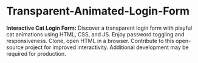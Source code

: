 # Transparent-Animated-Login-Form
**Interactive Cat Login Form:** Discover a transparent login form with playful cat animations using HTML, CSS, and JS. Enjoy password toggling and responsiveness. Clone, open HTML in a browser. Contribute to this open-source project for improved interactivity. Additional development may be required for production.
